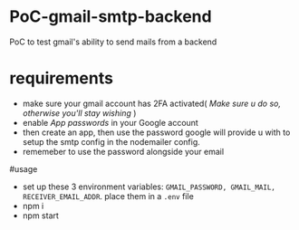 # PoC-gmail-smtp-backend
PoC to test gmail's ability to send mails from a backend

# requirements
- make sure your gmail account has 2FA activated( _Make sure u do so, otherwise you'll stay wishing_ )
- enable *App passwords* in your Google account
- then create an app, then use the password google will provide u with to setup the smtp config in the nodemailer config.
- rememeber to use the password alongside your email

#usage
- set up these 3 environment variables: `GMAIL_PASSWORD, GMAIL_MAIL, RECEIVER_EMAIL_ADDR`. place them in a `.env` file
- npm i
- npm start
